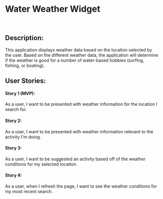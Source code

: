# Water Weather Widget
<br>

## Description:
This application displays weather data based on the location selected by the user. Based on the different weather data, the application will determine if the weather is good for a number of water-based hobbies (surfing, fishing, or boating).
<br>

## User Stories:
#### Story 1 (MVP):
As a user, I want to be presented with weather information for the location I search for. 
<br>

#### Story 2:
As a user, I want to be presented with weather information relevant to the activity I'm doing.
<br>

#### Story 3:
As a user, I want to be suggested an activity based off of the weather conditions for my selected location.
<br>

#### Story 4:
As a user, when I refresh the page, I want to see the weather conditions for my most recent search. 